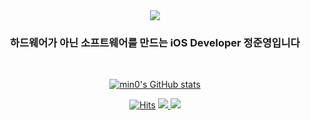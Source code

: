 <div align=center>
<img src="https://capsule-render.vercel.app/api?type=waving&color=4e86c4&height=200&section=header&text=Jimmy's%20Github!&fontSize=80" />

### 하드웨어가 아닌 소프트웨어를 만드는 iOS Developer 정준영입니다
</br>

[![min0's GitHub stats](https://github-readme-stats.vercel.app/api?username=Jimmy-Jung&show_icons=true&theme=github_dark&count_private=true)](https://github.com/anuraghazra/github-readme-stats)


[![Hits](https://hits.seeyoufarm.com/api/count/incr/badge.svg?url=https%3A%2F%2Fgithub.com%2FJimmy-Jung&count_bg=%233B79BE&title_bg=%23555555&icon=github.svg&icon_color=%23E7E7E7&title=visited&edge_flat=false)](https://hits.seeyoufarm.com)
<a href="https://jimmy-ios.tistory.com">
		<img src="https://img.shields.io/badge/개발블로그-2f6098?style=flat&logo=tistory&logoColor=white" />
<a href="https://apps.apple.com/kr/app/%EB%8B%AC%EB%9F%AC%EB%AA%A8%EC%95%84-%EB%8B%AC%EB%9F%AC%ED%88%AC%EC%9E%90-%ED%95%84%EC%88%98%EC%95%B1/id6449301429">
		<img src="https://img.shields.io/badge/달러모아-295485?style=flat&logo=appstore&logoColor=white" />
</div>



